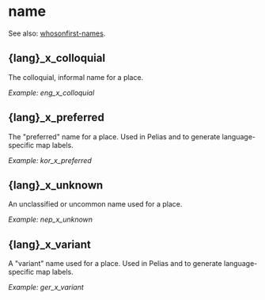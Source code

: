 # name

See also: [whosonfirst-names](https://github.com/whosonfirst/whosonfirst-names).

## {lang}_x_colloquial
The colloquial, informal name for a place.

_Example: eng_x_colloquial_
 
## {lang}_x_preferred
The "preferred" name for a place. Used in Pelias and to generate language-specific map labels.

_Example: kor_x_preferred_

## {lang}_x_unknown
An unclassified or uncommon name used for a place.

_Example: nep_x_unknown_

## {lang}_x_variant
A "variant" name used for a place. Used in Pelias and to generate language-specific map labels.

_Example: ger_x_variant_
